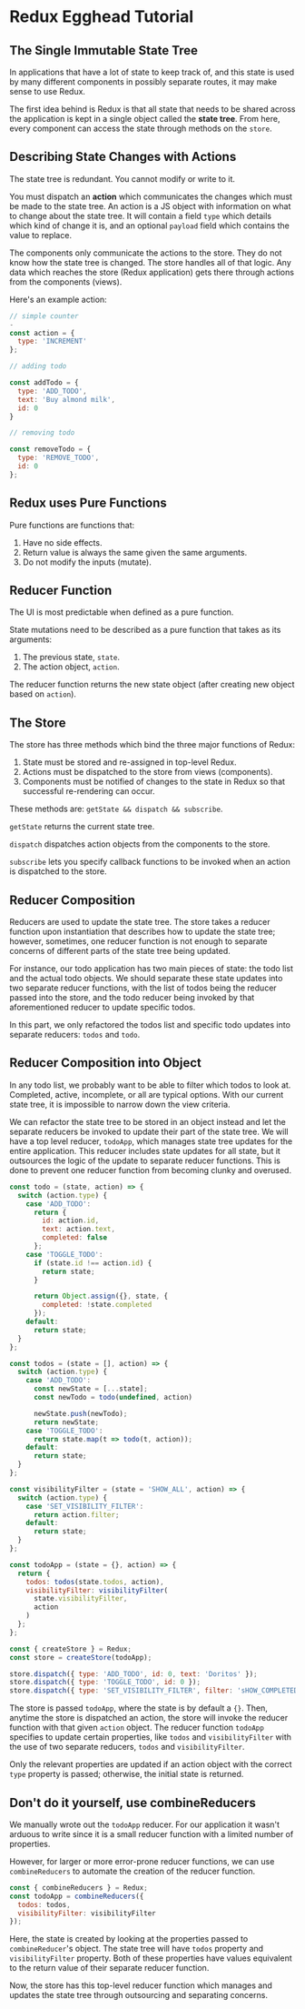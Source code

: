 # Redux **Egghead** Tutorial

## The Single Immutable State Tree

In applications that have a lot of state to keep track of, and this state is used by many different components in possibly separate routes, it may make sense to use Redux.

The first idea behind is Redux is that all state that needs to be shared across the application is kept in a single object called the **state tree**. From here, every component can access the state through methods on the `store`.

## Describing State Changes with Actions

The state tree is redundant. You cannot modify or write to it.

You must dispatch an **action** which communicates the changes which must be made to the state tree. An action is a JS object with information on what to change about the state tree. It will contain a field `type` which details which kind of change it is, and an optional `payload` field which contains the value to replace.

The components only communicate the actions to the store. They do not know how the state tree is changed. The store handles all of that logic. Any data which reaches the store (Redux application) gets there through actions from the components (views).

Here's an example action:

```jsx
// simple counter
-
const action = {
  type: 'INCREMENT'
};

// adding todo

const addTodo = {
  type: 'ADD_TODO',
  text: 'Buy almond milk',
  id: 0
}

// removing todo

const removeTodo = {
  type: 'REMOVE_TODO',
  id: 0
};
```
## Redux uses Pure Functions

Pure functions are functions that:

1. Have no side effects.
2. Return value is always the same given the same arguments.
3. Do not modify the inputs (mutate).

## Reducer Function

The UI is most predictable when defined as a pure function.

State mutations need to be described as a pure function that takes as its arguments:

1. The previous state, `state`.
2. The action object, `action`.

The reducer function returns the new state object (after creating new object based on `action`).

## The Store

The store has three methods which bind the three major functions of Redux:

1. State must be stored and re-assigned in top-level Redux.
2. Actions must be dispatched to the store from views (components).
3. Components must be notified of changes to the state in Redux so that successful re-rendering can occur.

These methods are: `getState && dispatch && subscribe`.

`getState` returns the current state tree.

`dispatch` dispatches action objects from the components to the store.

`subscribe` lets you specify callback functions to be invoked when an action is dispatched to the store.

## Reducer Composition

Reducers are used to update the state tree. The store takes a reducer function upon instantiation that describes how to update the state tree; however, sometimes, one reducer function is not enough to separate concerns of different parts of the state tree being updated.

For instance, our todo application has two main pieces of state: the todo list and the actual todo objects. We should separate these state updates into two separate reducer functions, with the list of todos being the reducer passed into the store, and the todo reducer being invoked by that aforementioned reducer to update specific todos.

In this part, we only refactored the todos list and specific todo updates into separate reducers: `todos` and `todo`.

## Reducer Composition into Object

In any todo list, we probably want to be able to filter which todos to look at. Completed, active, incomplete, or all are typical options. With our current state tree, it is impossible to narrow down the view criteria.

We can refactor the state tree to be stored in an object instead and let the separate reducers be invoked to update their part of the state tree. We will have a top level reducer, `todoApp`, which manages state tree updates for the entire application. This reducer includes state updates for all state, but it outsources the logic of the update to separate reducer functions. This is done to prevent one reducer function from becoming clunky and overused.

```js
const todo = (state, action) => {
  switch (action.type) {
    case 'ADD_TODO':
      return {
        id: action.id,
        text: action.text,
        completed: false
      };
    case 'TOGGLE_TODO':
      if (state.id !== action.id) {
        return state;
      }

      return Object.assign({}, state, {
        completed: !state.completed
      });
    default:
      return state;        
  }
};

const todos = (state = [], action) => {
  switch (action.type) {
    case 'ADD_TODO':
      const newState = [...state];
      const newTodo = todo(undefined, action)

      newState.push(newTodo);
      return newState;
    case 'TOGGLE_TODO':
      return state.map(t => todo(t, action));
    default:
      return state;
  }
};

const visibilityFilter = (state = 'SHOW_ALL', action) => {
  switch (action.type) {
    case 'SET_VISIBILITY_FILTER':
      return action.filter;
    default:
      return state;
  }
};

const todoApp = (state = {}, action) => {
  return {
    todos: todos(state.todos, action),
    visibilityFilter: visibilityFilter(
      state.visibilityFilter,
      action
    )
  };
};

const { createStore } = Redux;
const store = createStore(todoApp);

store.dispatch({ type: 'ADD_TODO', id: 0, text: 'Doritos' });
store.dispatch({ type: 'TOGGLE_TODO', id: 0 });
store.dispatch({ type: 'SET_VISIBILITY_FILTER', filter: 'sHOW_COMPLETED' });
```
The store is passed `todoApp`, where the state is by default a `{}`. Then, anytime the store is dispatched an action, the store will invoke the reducer function with that given `action` object. The reducer function `todoApp` specifies to update certain properties, like `todos` and `visibilityFilter` with the use of two separate reducers, `todos` and `visibilityFilter`. 

Only the relevant properties are updated if an action object with the correct `type` property is passed; otherwise, the initial state is returned.

## Don't do it yourself, use combineReducers

We manually wrote out the `todoApp` reducer. For our application it wasn't arduous to write since it is a small reducer function with a limited number of properties.

However, for larger or more error-prone reducer functions, we can use `combineReducers` to automate the creation of the reducer function.

```js
const { combineReducers } = Redux;
const todoApp = combineReducers({
  todos: todos,
  visibilityFilter: visibilityFilter
});
```
Here, the state is created by looking at the properties passed to `combineReducer`'s object. The state tree will have `todos` property and `visibilityFilter` property. Both of these properties have values equivalent to the return value of their separate reducer function. 

Now, the store has this top-level reducer function which manages and updates the state tree through outsourcing and separating concerns. 